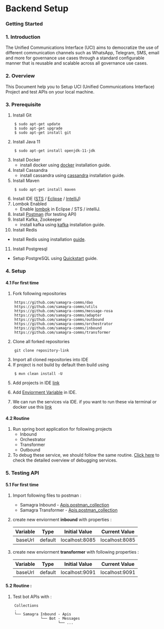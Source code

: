 # Backend Setup

### Getting Started

### 1. Introduction

The Unified Communications Interface (UCI) aims to democratize the use of different communication channels such as WhatsApp, Telegram, SMS, email and more for governance use cases through a standard configurable manner that is reusable and scalable across all governance use cases.

### 2. Overview

This Document help you to Setup UCI (Unified Communications Interface) Project and test APIs on your local machine.

### 3. Prerequisite

1. Install Git

```
    $ sudo apt-get update
    $ sudo apt-get upgrade
    $ sudo apt-get install git
```

2. Install Java 11

```
    $ sudo apt-get install openjdk-11-jdk
```

3. Install Docker
   * install docker using [docker](https://docs.docker.com/engine/install/ubuntu/) installation guide.
4. Install Cassandra
   * install cassandra using [cassandra](https://cassandra.apache.org/doc/latest/cassandra/getting\_started/installing.html) installation guide.
5. Install Maven

```
    $ sudo apt-get install maven
```

6. Install IDE ([STS](https://spring.io/tools) / [Eclipse](https://www.eclipse.org/downloads/) / [IntelliJ](https://www.jetbrains.com/idea/download/))
7. Lombok Enabled
   * Enable [lombok](https://www.baeldung.com/lombok-ide) in Eclipse / STS / intelliJ.
8. Install [Postman](https://www.postman.com/downloads/) (for testing API)
9. Install Kafka, Zookeeper
   * install kafka using [kafka](https://www.onlinetutorialspoint.com/kafka/how-to-install-apache-kafka-on-ubuntu-18-04.html) installation guide.
10. Install Redis
   * Install Redis using installation [guide](https://www.digitalocean.com/community/tutorials/how-to-install-and-secure-redis-on-ubuntu-18-04).
11. Install Postgresql
   * Setup PostgreSQL using [Quickstart](https://www.postgresql.org/download/linux/ubuntu/) guide.

### 4. Setup

#### 4.1 For first time

1. Fork following repositories

```
    https://github.com/samagra-comms/dao
    https://github.com/samagra-comms/utils
    https://github.com/samagra-comms/message-rosa
    https://github.com/samagra-comms/adapter
    https://github.com/samagra-comms/outbound
    https://github.com/samagra-comms/orchestrator
    https://github.com/samagra-comms/inbound
    https://github.com/samagra-comms/transformer
```

2. Clone all forked repositories

```
    git clone repository-link
```

3. Import all cloned repositories into IDE
4. If project is not build by default then build using

```
    $ mvn clean install -U 
```

5. Add projects in IDE [link](./setting-up-ide.md)

6. Add [Enviorment Variable](../../docs/environment-variables.md) in IDE.

7. We can run the services via IDE. if you want to run these via terminal or docker use this [link](./build-and-execute-uci.md)

#### 4.2 Routine

1. Run spring boot application for following projects
   * Inbound
   * Orchestrator
   * Transformer
   * Outbound
2. To debug these service, we should follow the same routine. [Click here](./debug-services.md) to check the detailed overview of debugging services.

### 5. Testing API

#### 5.1 For first time

1. Import following files to postman :

    * Samagra Inbound - [Apis.postman_collection](../../../media/Inbound-Sharing.postman_collection.json)
    * Samagra Transformer - [Apis.postman_collection](../../../media/Transformer-Sharing.postman_collection.json)


2.  create new enviorment **inbound** with properties :

    | Variable |   Type  |  Initial Value |  Current Value |
    | :------: | :-----: | :------------: | :------------: |
    |  baseUrl | default | localhost:8085 | localhost:8085 |
3.  create new enviorment **transformer** with following properties :

    | Variable |   Type  |  Initial Value |  Current Value |
    | :------: | :-----: | :------------: | :------------: |
    |  baseUrl | default | localhost:9091 | localhost:9091 |

#### 5.2 Routine :

1. Test bot APIs with :

```
    Collections
    .
    └── Samagra Inbound - Apis 
                └── Bot - Messages
                        └── ...
```